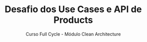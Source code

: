 <h1 align="center">Desafio dos Use Cases e API de Products</h1>
<p  align="center">Curso Full Cycle - Módulo Clean Architecture</p>
